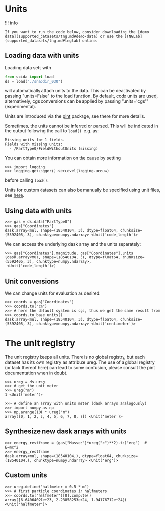 # Units

!!! info

    If you want to run the code below, consider downloading the [demo data](supported_datasets/tng.md#demo-data) or use the [TNGLab](supported_datasets/tng.md#tnglab) online.

## Loading data with units

Loading data sets with

``` py
from scida import load
ds = load("./snapdir_030")
```

will automatically attach units to the data. This can be deactivated by passing "units=False" to the load function.
By default, code units are used, alternatively, cgs conversions can be applied by passing "units='cgs'" (experimental).

Units are introduced via the [pint](https://pint.readthedocs.io/en/stable/) package, see there for more details.

Sometimes, the units cannot be inferred or parsed.
This will be indicated in the output following the call to `load()`, e.g. as:

``` pycon
Missing units for 1 fields.
Fields with missing units:
  - /PartType0/FieldWithoutUnits (missing)
```

You can obtain more information on the cause by setting

``` pycon
>>> import logging
>>> logging.getLogger().setLevel(logging.DEBUG)
```

before calling `load()`.

Units for custom datasets can also be manually be specified using unit files, see [here](configuration.md#unit-files).



## Using data with units

``` pycon
>>> gas = ds.data["PartType0"]
>>> gas["Coordinates"]
dask.array<mul, shape=(18540104, 3), dtype=float64, chunksize=(5592405, 3), chunktype=numpy.ndarray> <Unit('code_length')>
```

We can access the underlying dask array and the units separately:

``` pycon
>>> gas["Coordinates"].magnitude, gas["Coordinates"].units
(dask.array<mul, shape=(18540104, 3), dtype=float64, chunksize=(5592405, 3), chunktype=numpy.ndarray>,
 <Unit('code_length')>)
```

## Unit conversions

We can change units for evaluation as desired:

``` pycon
>>> coords = gas["Coordinates"]
>>> coords.to("cm")
>>> # here the default system is cgs, thus we get the same result from
>>> coords.to_base_units()
dask.array<mul, shape=(18540104, 3), dtype=float64, chunksize=(5592405, 3), chunktype=numpy.ndarray> <Unit('centimeter')>
```

# The unit registry

The unit registry keeps all units. There is no global registry, but each dataset has its own registry as attribute ureg.
The use of a global registry (or lack thereof here) can lead to some confusion, please consult the pint documentation when in doubt.

``` pycon
>>> ureg = ds.ureg
>>> # get the unit meter
>>> ureg("m")
1 <Unit('meter')>
```


``` pycon
>>> # define an array with units meter (dask arrays analogously)
>>> import numpy as np
>>> np.arange(10) * ureg("m")
array([0, 1, 2, 3, 4, 5, 6, 7, 8, 9]) <Unit('meter')>
```

## Synthesize new dask arrays with units

``` pycon
>>> energy_restframe = (gas["Masses"]*ureg("c")**2).to("erg")  # E=mc^2
>>> energy_restframe
dask.array<mul, shape=(18540104,), dtype=float64, chunksize=(18540104,), chunktype=numpy.ndarray> <Unit('erg')>
```

## Custom units

``` pycon
>>> ureg.define("halfmeter = 0.5 * m")
>>> # first particle coordinates in halfmeters
>>> coords.to("halfmeter")[0].compute()
array([6.64064027e+23, 2.23858253e+24, 1.94176712e+24]) <Unit('halfmeter')>
```
